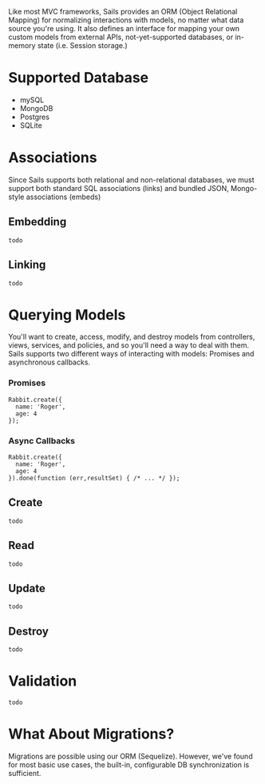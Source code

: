 Like most MVC frameworks, Sails provides an ORM (Object Relational Mapping) for normalizing interactions with models, no matter what data source you're using.  It also defines an interface for mapping your own custom models from external APIs, not-yet-supported databases, or in-memory state (i.e. Session storage.)

# Supported Database
* mySQL
* MongoDB
* Postgres
* SQLite

# Associations
Since Sails supports both relational and non-relational databases, we must support both standard SQL associations (links) and bundled JSON, Mongo-style associations (embeds)

## Embedding
``` todo ```

## Linking
``` todo ```

# Querying Models
You'll want to create, access, modify, and destroy models from controllers, views, services, and policies, and so you'll need a way to deal with them.  Sails supports two different ways of interacting with models: Promises and asynchronous callbacks.

### Promises
```
Rabbit.create({
  name: 'Roger',
  age: 4
});
```

### Async Callbacks
```
Rabbit.create({
  name: 'Roger',
  age: 4
}).done(function (err,resultSet) { /* ... */ });
```

## Create
``` todo ```

## Read
``` todo ```

## Update
``` todo ```

## Destroy
``` todo ```

# Validation
``` todo ```

# What About Migrations?

Migrations are possible using our ORM (Sequelize).  However, we've found for most basic use cases, the built-in, configurable DB synchronization is sufficient.